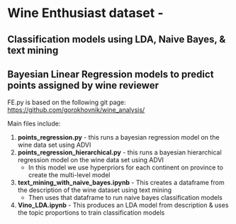 # Wine Enthusiast dataset - 
## Classification models using LDA, Naive Bayes, & text mining 
## Bayesian Linear Regression models to predict points assigned by wine reviewer

FE.py is based on the following git page: https://github.com/gorokhovnik/wine_analysis/

Main files include: 
1. **points_regression.py** - this runs a bayesian regression model on the wine data set using ADVI
2. **points_regression_hierarchical.py** - this runs a bayesian hierarchical regression model on the wine data set using ADVI
    - In this model we use hyperpriors for each continent on province to create the multi-level model
3. **text_mining_with_naive_bayes.ipynb** - This creates a dataframe from the description of the wine dataset using text mining
    - Then uses that dataframe to run naive bayes classification models
4. **Vino_LDA.ipynb** - This produces an LDA model from description & uses the topic proportions to train classification models
